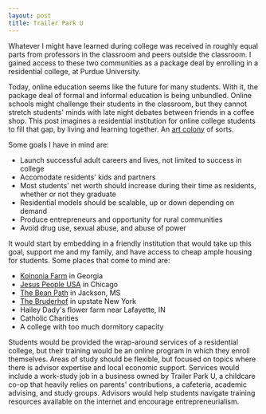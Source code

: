 ```yaml
---
layout: post
title: Trailer Park U
---
```


Whatever I might have learned during college was received in roughly equal parts from professors in the classroom and peers outside the classroom. I gained access to these two communities as a package deal by enrolling in a residential college, at Purdue University. 

Today, online education seems like the future for many students. With it, the package deal of formal and informal education is being unbundled. Online schools might challenge their students in the classroom, but they cannot stretch students' minds with late night debates between friends in a coffee shop. This post imagines a residential institution for online college students to fill that gap, by living and learning together. An [art colony](https://en.wikipedia.org/wiki/Art_colony) of sorts.

Some goals I have in mind are:
 - Launch successful adult careers and lives, not limited to success in college
 - Accomodate residents' kids and partners
 - Most students' net worth should increase during their time as residents, whether or not they graduate
 - Residential models should be scalable, up or down depending on demand
 - Produce entrepreneurs and opportunity for rural communities
 - Avoid drug use, sexual abuse, and abuse of power

It would start by embedding in a friendly institution that would take up this goal, support me and my family, and have access to cheap ample housing for students. Some places that come to mind are:
- [Koinonia Farm](https://www.koinoniafarm.org/) in Georgia
- [Jesus People USA](https://jesuspeoplechicago.org/) in Chicago
- [The Bean Path](https://thebeanpath.org/) in Jackson, MS
- [The Bruderhof](https://www.bruderhof.com/) in upstate New York
- Hailey Dady's flower farm near Lafayette, IN
- Catholic Charities
- A college with too much dormitory capacity
 
Students would be provided the wrap-around services of a residential college, but their training would be an online program in which they enroll themselves. Areas of study should be flexible, but focused on topics where there is advisor expertise and local economic support. Services would include a work-study job in a business owned by Trailer Park U, a childcare co-op that heavily relies on parents' contributions, a cafeteria, academic advising, and study groups. Advisors would help students navigate training resources available on the internet and encourage entrepreneurialism. 
